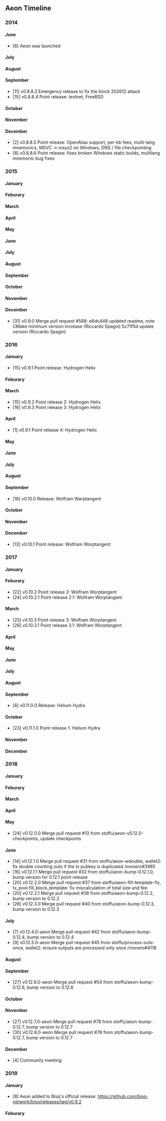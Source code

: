 Aeon Timeline
-------------

### 2014

#### June

  - [6] Aeon was launched

#### July

#### August

#### September

  - [11] v0.8.8.3 Emergency release to fix the block 202612 attack
  - [15] v0.8.8.4 Point release: testnet, FreeBSD

#### October

#### November

#### December

  - [2] v0.8.8.5 Point release: OpenAlias support, per-kb fees, multi-lang mnemonics, MSVC -> msys2 on Windows, DNS / file checkpointing
  - [8] v0.8.8.6 Point release: fixes broken Windows static builds, multilang mnemonic bug fixes

### 2015

#### January

#### Feburary 

#### March

#### April

#### May

#### June

#### July

#### August

#### September

#### October

#### November

#### December

  - [31] v0.9.0 Merge pull request #588: e6dc448 updated readme, note CMake minimum version increase (Riccardo Spagni) 5c71f5d update version (Riccardo Spagni)

### 2016

#### January

  - [15] v0.9.1 Point release: Hydrogen Helix

#### Feburary 

#### March

  - [15] v0.9.2 Point release 2: Hydrogen Helix
  - [16] v0.9.3 Point release 3: Hydrogen Helix

#### April

  - [1] v0.9.1 Point release 4: Hydrogen Helix

#### May

#### June

#### July

#### August

#### September

  - [18] v0.10.0 Release: Wolfram Warptangent

#### October

#### November

#### December

  - [13] v0.10.1 Point release: Wolfram Worptangent

### 2017

#### January

#### Feburary 

  - [22] v0.10.2 Point release 2: Wolfram Worptangent
  - [24] v0.10.2.1 Point release 2.1: Wolfram Worptangent

#### March

  - [25] v0.10.3 Point release 3: Wolfram Worptangent
  - [26] v0.10.3.1 Point release 3.1: Wolfram Worptangent

#### April

#### May

#### June

#### July

#### August

#### September

  - [6] v0.11.0.0 Release: Helium Hydra

#### October

  - [23] v0.11.1.0 Point release 1: Helium Hydra

#### November

#### December

### 2018

#### January

#### Feburary 

#### March

#### April

#### May

  - [24] v0.12.0.0 Merge pull request #13 from stoffu/aeon-v0.12.0-checkpoints, update checkpoints

#### June

  - [14] v0.12.1.0 Merge pull request #31 from stoffu/aeon-wdouble, wallet2: fix double counting outs if the tx pubkey is duplicated /monero#3985
  - [16] v0.12.1.1 Merge pull request #32 from stoffu/aeon-bump-0.12.1.0, bump version for 0.12.1 point release
  - [20] v0.12.2.0 Merge pull request #37 from stoffu/aeon-fill-template-fix, tx_pool.fill_block_template: fix miscalculation of total size and fee
  - [20] v0.12.2.1 Merge pull request #38 from stoffu/aeon-bump-0.12.2, bump version to 0.12.2
  - [26] v0.12.3.0 Merge pull request #40 from stoffu/aeon-bump-0.12.3, bump version to 0.12.3

#### July

  - [7] v0.12.4.0-aeon Merge pull request #42 from stoffu/aeon-bump-0.12.4, bump version to 0.12.4
  - [9] v0.12.5.0-aeon Merge pull request #45 from stoffu/process-outs-once, wallet2: ensure outputs are processed only once /monero#4118


#### August

#### September

  - [27] v0.12.6.0-aeon Merge pull request #54 from stoffu/aeon-bump-0.12.6, bump version to 0.12.6

#### October

#### November

  - [27] v0.12.7.0-aeon Merge pull request #78 from stoffu/aeon-bump-0.12.7, bump version to 0.12.7
  - [30] v0.12.8.0-aeon Merge pull request #78 from stoffu/aeon-bump-0.12.7, bump version to 0.12.7

#### December

  - [4] Community meeting

### 2019

#### January

  - [8] Aeon added to Bisq's official release: https://github.com/bisq-network/bisq/releases/tag/v0.9.2

#### Feburary


















